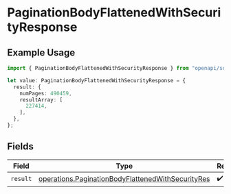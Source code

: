 # PaginationBodyFlattenedWithSecurityResponse

## Example Usage

```typescript
import { PaginationBodyFlattenedWithSecurityResponse } from "openapi/sdk/models/operations";

let value: PaginationBodyFlattenedWithSecurityResponse = {
  result: {
    numPages: 490459,
    resultArray: [
      227414,
    ],
  },
};
```

## Fields

| Field                                                                                                                         | Type                                                                                                                          | Required                                                                                                                      | Description                                                                                                                   |
| ----------------------------------------------------------------------------------------------------------------------------- | ----------------------------------------------------------------------------------------------------------------------------- | ----------------------------------------------------------------------------------------------------------------------------- | ----------------------------------------------------------------------------------------------------------------------------- |
| `result`                                                                                                                      | [operations.PaginationBodyFlattenedWithSecurityRes](../../../sdk/models/operations/paginationbodyflattenedwithsecurityres.md) | :heavy_check_mark:                                                                                                            | N/A                                                                                                                           |